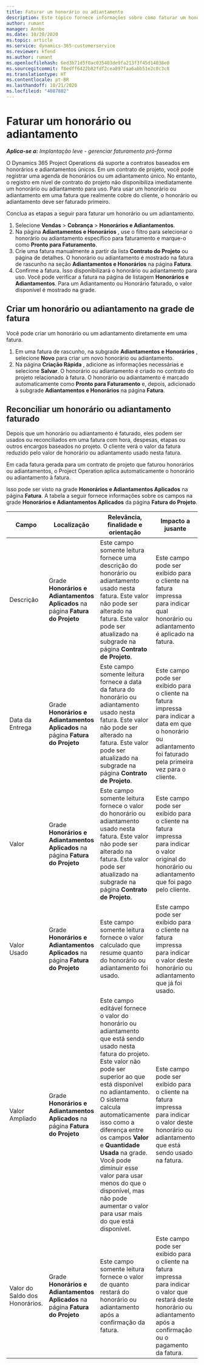 ```yaml
---
title: Faturar um honorário ou adiantamento
description: Este tópico fornece informações sobre como faturar um honorário ou adiantamento no Project Operations.
author: rumant
manager: Annbe
ms.date: 10/20/2020
ms.topic: article
ms.service: dynamics-365-customerservice
ms.reviewer: kfend
ms.author: rumant
ms.openlocfilehash: 6ed3b71d5f0ac035403de9fa213f3f45d14038e0
ms.sourcegitcommit: f8edff6422b82fdf2cea897faa6abb51e2c0c3c8
ms.translationtype: HT
ms.contentlocale: pt-BR
ms.lasthandoff: 10/21/2020
ms.locfileid: "4087802"
---
```

# <a name="invoice-a-retainer-or-an-advance"></a>Faturar um honorário ou adiantamento

_**Aplica-se a:** Implantação leve - gerenciar faturamento pró-forma_

O Dynamics 365 Project Operations dá suporte a contratos baseados em honorários e adiantamentos únicos. Em um contrato de projeto, você pode registrar uma agenda de honorários ou um adiantamento único. No entanto, o registro em nível de contrato do projeto não disponibiliza imediatamente um honorário ou adiantamento para uso. Para usar um honorário ou adiantamento em uma fatura que realmente cobre do cliente, o honorário ou adiantamento deve ser faturado primeiro.

Conclua as etapas a seguir para faturar um honorário ou um adiantamento.

1. Selecione **Vendas** > **Cobrança** > **Honorários e Adiantamentos**. 
2. Na página **Adiantamentos e Honorários** , use o filtro para selecionar o honorário ou adiantamento específico para faturamento e marque-o como **Pronto para Faturamento**.
3. Crie uma fatura manualmente a partir da lista **Contrato do Projeto** ou página de detalhes. O honorário ou adiantamento é mostrado na fatura de rascunho na seção **Adiantamentos e Honorários** na página **Fatura**.
4. Confirme a fatura. Isso disponibilizará o honorário ou adiantamento para uso. Você pode verificar a fatura na página de listagem **Honorários e Adiantamentos**. Para um Adiantamento ou Honorário faturado, o valor disponível é mostrado na grade.

## <a name="create-a-retainer-or-advance-from-the-invoice-grid"></a>Criar um honorário ou adiantamento na grade de fatura

Você pode criar um honorário ou um adiantamento diretamente em uma fatura.

1. Em uma fatura de rascunho, na subgrade **Adiantamentos e Honorários** , selecione **Novo** para criar um novo honorário ou adiantamento. 
2. Na página **Criação Rápida** , adicione as informações necessárias e selecione **Salvar**. O honorário ou adiantamento é criado no contrato do projeto relacionado à fatura. O honorário ou adiantamento é marcado automaticamente como **Pronto para Faturamento** e, depois, adicionado à subgrade **Adiantamentos e Honorários** na página **Fatura**.

## <a name="reconcile-an-invoiced-retainer-or-advance"></a>Reconciliar um honorário ou adiantamento faturado

Depois que um honorário ou adiantamento é faturado, eles podem ser usados ou reconciliados em uma fatura com hora, despesas, etapas ou outros encargos baseados no projeto. O cliente verá o valor da fatura reduzido pelo valor de honorário ou adiantamento usado nesta fatura.

Em cada fatura gerada para um contrato de projeto que faturou honorários ou adiantamentos, o Project Operation aplica automaticamente o honorário ou adiantamento à fatura.

Isso pode ser visto na grade **Honorários e Adiantamentos Aplicados** na página **Fatura**. A tabela a seguir fornece informações sobre os campos na grade **Honorários e Adiantamentos Aplicados** da página **Fatura do Projeto**.

| Campo | Localização | Relevância, finalidade e orientação | Impacto a jusante |
| --- | --- | --- | --- |
| Descrição | Grade **Honorários e Adiantamentos Aplicados** na página **Fatura do Projeto** |Este campo somente leitura fornece uma descrição do honorário ou adiantamento usado nesta fatura. Este valor não pode ser alterado na fatura. Este valor pode ser atualizado na subgrade na página **Contrato de Projeto**. | Este campo pode ser exibido para o cliente na fatura impressa para indicar qual honorário ou adiantamento é aplicado na fatura. |
| Data da Entrega | Grade **Honorários e Adiantamentos Aplicados** na página **Fatura do Projeto**  | Este campo somente leitura fornece a data da fatura do honorário ou adiantamento usado nesta fatura. Este valor não pode ser alterado na fatura. Este valor pode ser atualizado na subgrade na página **Contrato de Projeto**. | Este campo pode ser exibido para o cliente na fatura impressa para indicar a data em que o honorário ou adiantamento foi faturado pela primeira vez para o cliente. |
| Valor | Grade **Honorários e Adiantamentos Aplicados** na página **Fatura do Projeto**  | Este campo somente leitura fornece o valor do honorário ou adiantamento usado nesta fatura. Este valor não pode ser alterado na fatura. Este valor pode ser atualizado na subgrade na página **Contrato de Projeto**. | Este campo pode ser exibido para o cliente na fatura impressa para indicar o valor original do honorário ou adiantamento que foi pago pelo cliente. |
| Valor Usado | Grade **Honorários e Adiantamentos Aplicados** na página **Fatura do Projeto**  | Este campo somente leitura fornece o valor calculado que resume quanto do honorário ou adiantamento foi usado. | Este campo pode ser exibido para o cliente na fatura impressa para indicar o valor deste honorário ou adiantamento que já foi usado. |
| Valor Ampliado | Grade **Honorários e Adiantamentos Aplicados** na página **Fatura do Projeto**  | Este campo editável fornece o valor do honorário ou adiantamento que está sendo usado nesta fatura do projeto. Este valor não pode ser superior ao que está disponível no adiantamento. O sistema calcula automaticamente isso como a diferença entre os campos **Valor** e **Quantidade Usada** na grade. Você pode diminuir esse valor para usar menos do que o disponível, mas não pode aumentar o valor para usar mais do que está disponível. | Este campo pode ser exibido para o cliente na fatura impressa para indicar o valor deste honorário ou adiantamento que está sendo usado na fatura. |
| Valor do Saldo dos Honorários. | Grade **Honorários e Adiantamentos Aplicados** na página **Fatura do Projeto**  | Este campo somente leitura fornece o valor de quanto restará do honorário ou adiantamento após a confirmação da fatura. | Este campo pode ser exibido para o cliente na fatura impressa para indicar o valor que restará deste honorário ou adiantamento após a confirmação ou o pagamento da fatura. |
